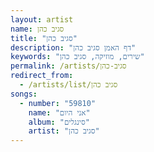 ```yaml
---
layout: artist
name: סגיב כהן
title: "סגיב כהן"
description: "דף האמן סגיב כהן"
keywords: "שירים, מוזיקה, סגיב כהן"
permalink: /artists/סגיב-כהן
redirect_from:
  - /artists/list/סגיב כהן
songs:
  - number: "59810"
    name: "אני היום"
    album: "סינגלים"
    artist: "סגיב כהן"
---
```

